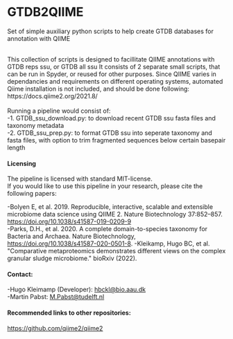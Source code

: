 # GTDB2QIIME

Set of simple auxiliary python scripts to help create GTDB databases for annotation with QIIME

<br>
This collection of scripts is designed to facillitate QIIME annotations with GTDB reps ssu, or GTDB all ssu 
It consists of 2 separate small scripts, that can be run in Spyder, or reused for other purposes.
Since QIIME varies in dependancies and requirements on different operating systems, automated Qiime installation is not included,
and should be done following: https://docs.qiime2.org/2021.8/
<br><br>
Running a pipeline would consist of:<br>
-1. GTDB_ssu_download.py: to download recent GTDB ssu fasta files and taxonomy metadata<br>
-2. GTDB_ssu_prep.py: to format GTDB ssu into seperate taxonomy and fasta files, with option to trim fragmented sequences below certain basepair length <br>



#### Licensing

The pipeline is licensed with standard MIT-license. <br>
If you would like to use this pipeline in your research, please cite the following papers: 
      
-Bolyen E, et al. 2019. Reproducible, interactive, scalable and extensible microbiome data science using QIIME 2. Nature Biotechnology 37:852–857. https://doi.org/10.1038/s41587-019-0209-9
<br>
-Parks, D.H., et al. 2020. A complete domain-to-species taxonomy for Bacteria and Archaea. Nature Biotechnology, https://doi.org/10.1038/s41587-020-0501-8.
-Kleikamp, Hugo BC, et al. "Comparative metaproteomics demonstrates different views on the complex granular sludge microbiome." bioRxiv (2022).

#### Contact:
-Hugo Kleimamp (Developer): hbckl@bio.aau.dk <br> 
-Martin Pabst: M.Pabst@tudelft.nl<br>


#### Recommended links to other repositories:
https://github.com/qiime2/qiime2
